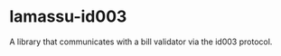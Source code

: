 lamassu-id003
=============

A library that communicates with a bill validator via the id003 protocol.
